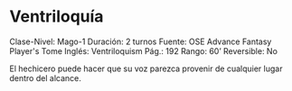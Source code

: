# Ventriloquía

Clase-Nivel: Mago-1
Duración: 2 turnos
Fuente: OSE Advance Fantasy Player's Tome
Inglés: Ventriloquism
Pág.: 192
Rango: 60’
Reversible: No

El hechicero puede hacer que su voz parezca provenir de cualquier lugar dentro del alcance.